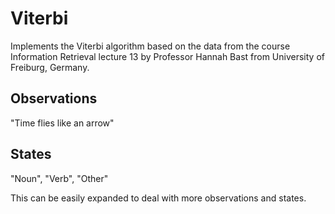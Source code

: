 # Viterbi
Implements the Viterbi algorithm based on the data from the course Information Retrieval lecture 13 by Professor Hannah Bast from University of Freiburg, Germany.

## Observations 
"Time flies like an arrow"

## States
"Noun", "Verb", "Other"

This can be easily expanded to deal with more observations and states.
